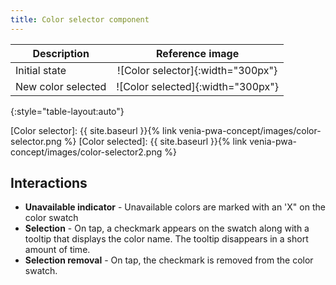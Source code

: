 ```yaml
---
title: Color selector component
---
```


| Description        | Reference image                   |
| ------------------ | :-------------------------------: |
| Initial state      | ![Color selector]{:width="300px"} |
| New color selected | ![Color selected]{:width="300px"} |
{:style="table-layout:auto"}

[Color selector]: {{ site.baseurl }}{% link venia-pwa-concept/images/color-selector.png %}
[Color selected]: {{ site.baseurl }}{% link venia-pwa-concept/images/color-selector2.png %}

## Interactions

* **Unavailable indicator** - Unavailable colors are marked with an 'X" on the color swatch
* **Selection** - On tap, a checkmark appears on the swatch along with a tooltip that displays the color name.
  The tooltip disappears in a short amount of time.
* **Selection removal** - On tap, the checkmark is removed from the color swatch.
